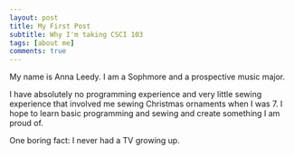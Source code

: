 ```yaml
---
layout: post
title: My First Post
subtitle: Why I'm taking CSCI 103
tags: [about me]
comments: true
---
```


My name is Anna Leedy. I am a Sophmore and a prospective music major. 

I have absolutely no programming experience and very little sewing experience that involved me sewing Christmas ornaments when I was 7. I hope to learn basic programming and sewing and create something I am proud of.

One boring fact: I never had a TV growing up.
